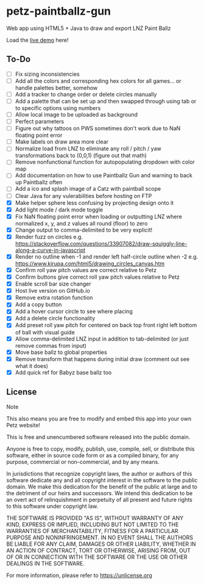 # petz-paintballz-gun
Web app using HTML5 + Java to draw and export LNZ Paint Ballz

Load the [live demo](https://tabbzi.github.io/petz-paintballz-gun/) here!

## To-Do
- [ ]  Fix sizing inconsistencies
- [ ]  Add all the colors and corresponding hex colors for all games... or handle palettes better, somehow
- [ ]  Add a tracker to change order or delete circles manually
- [ ]  Add a palette that can be set up and then swapped through using tab or to specific options using numbers
- [ ]  Allow local image to be uploaded as background
- [ ]  Perfect parameters
- [ ]  Figure out why tattoos on PWS sometimes don't work due to NaN floating point error
- [ ]  Make labels on draw area more clear
- [ ]  Normalize load from LNZ to eliminate any roll / pitch / yaw transformations back to (0,0,1) (figure out that math)
- [ ]  Remove nonfunctional function for autopopulating dropdown with color map
- [ ]  Add documentation on how to use Paintballz Gun and warning to back up Paintballz often
- [ ]  Add a ico and splash image of a Catz with paintball scope
- [ ]  Clear Java for any vulerabilities before hosting on FTP
- [x]  Make helper sphere less confusing by projecting design onto it
- [x]  Add light mode / dark mode toggle
- [x]  Fix NaN floating point error when loading or outputting LNZ where normalized x, y, and z values all round (floor) to zero
- [x]  Change output to comma-delimited to be very explicit!
- [x]  Render fuzz on circles e.g. https://stackoverflow.com/questions/33907082/draw-squiggly-line-along-a-curve-in-javascript
- [x]  Render no outline when -1 and render left half-circle outline when -2 e.g. https://www.kirupa.com/html5/drawing_circles_canvas.htm
- [x]  Confirm roll yaw pitch values are correct relative to Petz
- [x]  Confirm buttons give correct roll yaw pitch values relative to Petz
- [x]  Enable scroll bar size changer
- [x]  Host live version on GitHub.io
- [x]  Remove extra rotation function
- [x]  Add a copy button
- [x]  Add a hover cursor circle to see where placing
- [x]  Add a delete circle functionality
- [x]  Add preset roll yaw pitch for centered on back top front right left bottom of ball with visual guide
- [x]  Allow comma-delimited LNZ input in addition to tab-delimited (or just remove commas from input)
- [x]  Move base ballz to global properties
- [x]  Remove transform that happens during initial draw (comment out see what it does)
- [x]  Add quick ref for Babyz base ballz too

## License

> [!NOTE]  
> This also means you are free to modify and embed this app into your own Petz website!

This is free and unencumbered software released into the public domain.

Anyone is free to copy, modify, publish, use, compile, sell, or
distribute this software, either in source code form or as a compiled
binary, for any purpose, commercial or non-commercial, and by any
means.

In jurisdictions that recognize copyright laws, the author or authors
of this software dedicate any and all copyright interest in the
software to the public domain. We make this dedication for the benefit
of the public at large and to the detriment of our heirs and
successors. We intend this dedication to be an overt act of
relinquishment in perpetuity of all present and future rights to this
software under copyright law.

THE SOFTWARE IS PROVIDED "AS IS", WITHOUT WARRANTY OF ANY KIND,
EXPRESS OR IMPLIED, INCLUDING BUT NOT LIMITED TO THE WARRANTIES OF
MERCHANTABILITY, FITNESS FOR A PARTICULAR PURPOSE AND NONINFRINGEMENT.
IN NO EVENT SHALL THE AUTHORS BE LIABLE FOR ANY CLAIM, DAMAGES OR
OTHER LIABILITY, WHETHER IN AN ACTION OF CONTRACT, TORT OR OTHERWISE,
ARISING FROM, OUT OF OR IN CONNECTION WITH THE SOFTWARE OR THE USE OR
OTHER DEALINGS IN THE SOFTWARE.

For more information, please refer to <https://unlicense.org>
